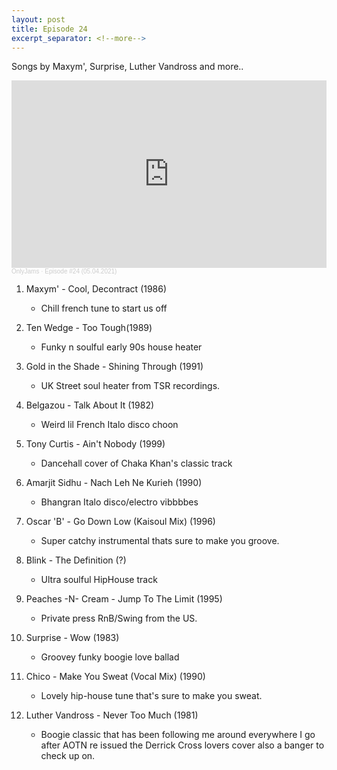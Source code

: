 ```yaml
---
layout: post
title: Episode 24
excerpt_separator: <!--more-->
---
```

Songs by Maxym', Surprise, Luther Vandross and more..


<iframe width="100%" height="300" scrolling="no" frameborder="no" allow="autoplay" src="https://w.soundcloud.com/player/?url=https%3A//api.soundcloud.com/tracks/1042860199&color=%23ff5500&auto_play=false&hide_related=false&show_comments=true&show_user=true&show_reposts=false&show_teaser=true&visual=true"></iframe><div style="font-size: 10px; color: #cccccc;line-break: anywhere;word-break: normal;overflow: hidden;white-space: nowrap;text-overflow: ellipsis; font-family: Interstate,Lucida Grande,Lucida Sans Unicode,Lucida Sans,Garuda,Verdana,Tahoma,sans-serif;font-weight: 100;"><a href="https://soundcloud.com/onlyjamsradio" title="OnlyJams" target="_blank" style="color: #cccccc; text-decoration: none;">OnlyJams</a> · <a href="https://soundcloud.com/onlyjamsradio/episode-24" title="Episode #24 (05.04.2021)" target="_blank" style="color: #cccccc; text-decoration: none;">Episode #24 (05.04.2021)</a></div>
<!--more-->

01. Maxym' - Cool, Decontract (1986)
	* Chill french tune to start us off

02. Ten Wedge - Too Tough(1989)
	* Funky n soulful early 90s house heater

03. Gold in the Shade - Shining Through (1991)
	* UK Street soul heater from TSR recordings.

04. Belgazou - Talk About It (1982)
	* Weird lil French Italo disco choon

05. Tony Curtis - Ain't Nobody (1999)
	* Dancehall cover of Chaka Khan's classic track

06. Amarjit Sidhu - Nach Leh Ne Kurieh (1990)
	* Bhangran Italo disco/electro vibbbbes

07. Oscar 'B' - Go Down Low (Kaisoul Mix) (1996)
	* Super catchy instrumental thats sure to make you groove.

08. Blink - The Definition (?)
	* Ultra soulful HipHouse track

09. Peaches -N- Cream - Jump To The Limit (1995)
	* Private press RnB/Swing from the US.

10. Surprise - Wow (1983)
	* Groovey funky boogie love ballad

11. Chico - Make You Sweat (Vocal Mix) (1990)
	* Lovely hip-house tune that's sure to make you sweat.

12. Luther Vandross - Never Too Much (1981)
	* Boogie classic that has been following me around everywhere I go after AOTN re issued the Derrick Cross lovers cover also a banger to check up on.
